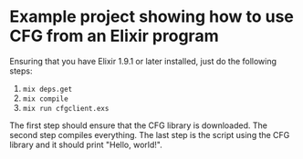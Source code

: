 # Example project showing how to use CFG from an Elixir program

Ensuring that you have Elixir 1.9.1 or later installed, just do the following steps:

1. `mix deps.get`
2. `mix compile`
3. `mix run cfgclient.exs`

The first step should ensure that the CFG library is downloaded. The second step compiles everything. The last step is the script using the CFG library and it should print "Hello, world!".
